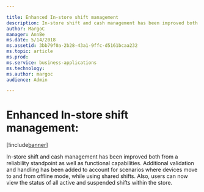 ```yaml
---

title: Enhanced In-store shift management 
description: In-store shift and cash management has been improved both from a reliability standpoint as well as functional capabilities.
author: MargoC
manager: AnnBe
ms.date: 5/14/2018
ms.assetid: 3bb79f0a-2b28-43a1-9ffc-d5161bcaa232
ms.topic: article
ms.prod: 
ms.service: business-applications
ms.technology: 
ms.author: margoc
audience: Admin

---
```

#  Enhanced In-store shift management:


[!include[banner](../../../../includes/banner.md)]

In-store shift and cash management has been improved both from a reliability
standpoint as well as functional capabilities. Additional validation and
handling has been added to account for scenarios where devices move to and from
offline mode, while using shared shifts. Also, users can now view the status of
all active and suspended shifts within the store.
